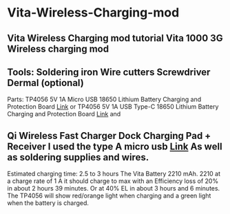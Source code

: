 # Vita-Wireless-Charging-mod
Vita Wireless Charging mod tutorial 
Vita 1000 3G Wireless charging mod
--------
Tools:
Soldering iron
Wire cutters
Screwdriver
Dermal (optional)
---------
Parts: 
TP4056 5V 1A Micro USB 18650 Lithium Battery Charging and Protection Board
[Link](https://www.ebay.com/itm/2pcs-5V-1A-Micro-USB-18650-Lithium-Battery-TP4056-Charging-Board-Charger-Module/191850083395)
or
TP4056 5V 1A USB Type-C 18650 Lithium Battery Charging and Protection Board
[Link](https://www.ebay.com/itm/163448894634)
and 

Qi Wireless Fast Charger Dock Charging Pad + Receiver 
I used the type A micro usb 
[Link](https://www.ebay.com/sch/i.html?_from=R40&_trksid=p2047675.m570.l1313&_nkw=Qi+Wireless+Fast+Charger+Dock+Charging+Pad+%2B+Receiver+&_sacat=0)
As well as soldering supplies and wires.
--------
Estimated charging time: 2.5 to 3 hours
The Vita Battery 2210 mAh. 2210 at a charge rate of 1 A it should charge to max with an Efficiency loss of 20% in about 2 hours 39 minutes.  Or at 40% EL in about 3 hours and 6 minutes. The TP4056 will show red/orange light when charging and a green light when the battery is charged.
